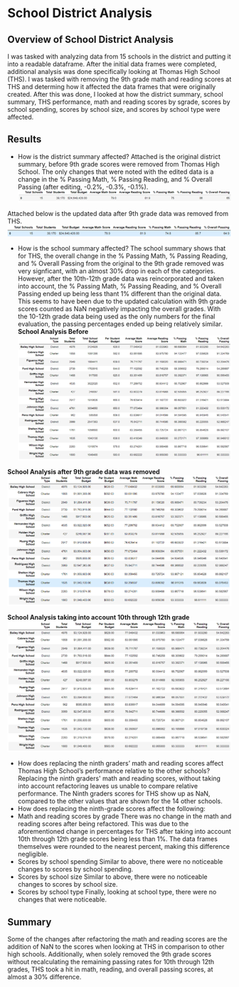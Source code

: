 # School District Analysis

## Overview of School District Analysis
I was tasked with analyzing data from 15 schools in the district and putting it into a readable dataframe. After the initial data frames were completed,
additional analysis was done specifically looking at Thomas High School (THS). I was tasked with removing the 9th grade math and reading scores at THS and
determing how it affected the data frames that were originally created. After this was done, I looked at how the district summary, school summary, THS performance, math and reading scores by sgrade, scores by school spending, scores by school size, and scores by school type were affected.

## Results

- How is the district summary affected?
Attached is the original district summary, before 9th grade scores were removed from Thomas High School. The only changes that were noted with the edited data
is a change in the % Passing Math, % Passing Reading, and % Overall Passing (after editing, -0.2%, -0.3%, -0.1%).
![District Analysis Before](https://github.com/swlim314/School_District_Analysis_Week_4/blob/c5ca8edb8799b4a37925aecfacf729847339714b/Resources/District%20Analysis%20Before.png)

Attached below is the updated data after 9th grade data was removed from THS.
![District Analysis After](https://github.com/swlim314/School_District_Analysis_Week_4/blob/c5ca8edb8799b4a37925aecfacf729847339714b/Resources/District%20Analysis%20After.png)

- How is the school summary affected?
The school summary shows that for THS, the overall change in the % Passing Math, % Passing Reading, and % Overall Passing from the original to the 9th grade removed was very signficant, with an almost 30% drop in each of the categories. However, after the 10th-12th grade data was reincorporated and taken into account, the % Passing Math, % Passing Reading, and % Overall Passing ended up being less thant 1% different than the original data. This seems to have been due to the updated calculation with 9th grade scores counted as NaN negatively impacting the overall grades. With the 10-12th grade data being used as the only numbers for the final evaluation, the passing percentages ended up being relatively similar.
**School Analysis Before**
![School Analysis Before](https://github.com/swlim314/School_District_Analysis_Week_4/blob/f14f0b70c01b7951e1bca39056acf9b6649b7461/Resources/School%20Analysis%20Before.png)

**School Analysis after 9th grade data was removed**
![School Analysis Middle](https://github.com/swlim314/School_District_Analysis_Week_4/blob/f14f0b70c01b7951e1bca39056acf9b6649b7461/Resources/School%20Analysis%20middle.png)


**School Analysis taking into account 10th through 12th grade**
![School Analysis After](https://github.com/swlim314/School_District_Analysis_Week_4/blob/f14f0b70c01b7951e1bca39056acf9b6649b7461/Resources/School%20Analysis%20After.png)

- How does replacing the ninth graders’ math and reading scores affect Thomas High School’s performance relative to the other schools?
  Replacing the ninth graders' math and reading scores, without taking into account refactoring leaves us unable to compare relative performance. The Ninth graders scores for
  THS show up as NaN, compared to the other values that are shown for the 14 other schools. 
- How does replacing the ninth-grade scores affect the following:
 - Math and reading scores by grade
  There was no change in the math and reading scores after being refactored. This was due to the aforementioned change in percentages for THS after taking into account 10th 
  through 12th grade scores being less than 1%. The data frames themselves were rounded to the nearest percent, making this difference negligible.
 - Scores by school spending
   Similar to above, there were no noticeable changes to scores by school spending.
 - Scores by school size
   Similar to above, there were no noticeable changes to scores by school size.
 - Scores by school type
   Finally, looking at school type, there were no changes that were noticeable.
 
## Summary
Some of the changes after refactoring the math and reading scores are the addition of NaN to the scores when looking at THS in comparison to other high schools. Additionally,
when solely removed the 9th grade scores without recalculating the remaining passing rates for 10th through 12th grades, THS took a hit in math, reading, and overall passing
scores, at almost a 30% difference. 
